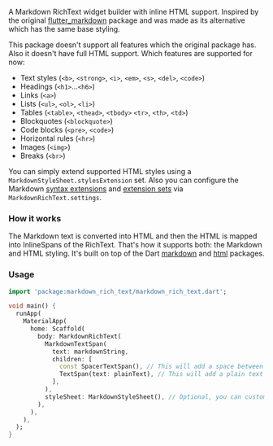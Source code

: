 A Markdown RichText widget builder with inline HTML support. Inspired by the original [flutter_markdown](https://pub.dev/packages/flutter_markdown) package and was made as its alternative which has the same base styling.

This package doesn't support all features which the original package has. Also it doesn't have full HTML support.
Which features are supported for now:
- Text styles (`<b>`, `<strong>`, `<i>`, `<em>`, `<s>`, `<del>`, `<code>`)
- Headings (`<h1>`...`<h6>`)
- Links (`<a>`)
- Lists (`<ul>`, `<ol>`, `<li>`)
- Tables (`<table>`, `<thead>`, `<tbody>` `<tr>`, `<th>`, `<td>`)
- Blockquotes (`<blockquote>`)
- Code blocks (`<pre>`, `<code>`)
- Horizontal rules (`<hr>`)
- Images (`<img>`)
- Breaks (`<br>`)

You can simply extend supported HTML styles using a `MarkdownStyleSheet.stylesExtension` set.
Also you can configure the Markdown [syntax extensions](https://pub.dev/packages/markdown#syntax-extensions) and [extension sets](https://pub.dev/packages/markdown#extension-sets) via `MarkdownRichText.settings`.

### How it works

The Markdown text is converted into HTML and then the HTML is mapped into InlineSpans of the RichText. That's how it supports both: the Markdown and HTML styling.
It's built on top of the Dart [markdown](https://pub.dev/packages/markdown) and [html](https://pub.dev/packages/html) packages.

### Usage

```dart
import 'package:markdown_rich_text/markdown_rich_text.dart';

void main() {
  runApp(
    MaterialApp(
      home: Scaffold(
        body: MarkdownRichText(
          MarkdownTextSpan(
            text: markdownString,
            children: [
              const SpacerTextSpan(), // This will add a space between the text spans
              TextSpan(text: plainText), // This will add a plain text and won't be parsed
            ],
          ),
          styleSheet: MarkdownStyleSheet(), // Optional, you can customize the styles
        ),
      ),
    ),
  );
}
```
